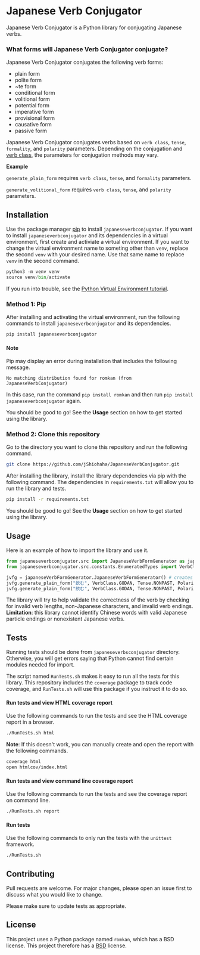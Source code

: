 # Japanese Verb Conjugator

Japanese Verb Conjugator is a Python library for conjugating Japanese verbs. 

### What forms will Japanese Verb Conjugator conjugate?

Japanese Verb Conjugator conjugates the following verb forms:

* plain form
* polite form
* ~te form
* conditional form
* volitional form
* potential form
* imperative form
* provisional form
* causative form
* passive form

Japanese Verb Conjugator conjugates verbs based on `verb class`, `tense`, `formality`, and `polarity` parameters. Depending on the conjugation and [verb class](https://wtawa.people.amherst.edu/jvrules/index.php?form=groups), the parameters for conjugation methods may vary. 

**Example**

`generate_plain_form` requires `verb class`, `tense`, and `formality` parameters.

`generate_volitional_form` requires `verb class`, `tense`, and `polarity` parameters.

## Installation

Use the package manager [pip](https://pip.pypa.io/en/stable/) to install `japaneseverbconjugator`. If you want to install `japaneseverbconjugator` and its dependencies in a virtual environment, first create and activiate a virtual environment. If you want to change the virtual environment name to someting other than `venv`, replace the second `venv` with your desired name. Use that same name to replace `venv` in the second command.

```python
python3 -m venv venv
source venv/bin/activate
```

If you run into trouble, see the [Python Virtual Environment tutorial](https://docs.python.org/3/tutorial/venv.html). 

### Method 1: Pip
After installing and activating the virtual environment, run the following commands to install `japaneseverbconjugator` and its dependencies.

```bash
pip install japaneseverbconjugator
```
#### Note
Pip may display an error during installation that includes the following message. 

```
No matching distribution found for romkan (from JapaneseVerbConjugator)
```

In this case, run the command `pip install romkan` and then run `pip install japaneseverbconjugator` again.

You should be good to go! See the **Usage** section on how to get started using the library.

### Method 2: Clone this repository

Go to the directory you want to clone this repository and run the following command.

```bash
git clone https://github.com/jShiohaha/JapaneseVerbConjugator.git
```

After installing the library, install the library dependencies via pip with the following command. The dependencies in `requirements.txt` will allow you to run the library and tests.

```bash
pip install -r requirements.txt
```

You should be good to go! See the **Usage** section on how to get started using the library.

## Usage

Here is an example of how to import the library and use it.

```python
from japaneseverbconjugator.src import JapaneseVerbFormGenerator as japaneseVerbFormGenerator
from japaneseverbconjugator.src.constants.EnumeratedTypes import VerbClass, Tense, Polarity

jvfg = japaneseVerbFormGenerator.JapaneseVerbFormGenerator() # creates JapaneseVerbFormGenerator instance
jvfg.generate_plain_form("飲む", VerbClass.GODAN, Tense.NONPAST, Polarity.POSITIVE) # returns '飲む'
jvfg.generate_plain_form("飲む", VerbClass.GODAN, Tense.NONPAST, Polarity.NEGATIVE) # returns '飲まない'
```

The library will try to help validate the correctness of the verb by checking for invalid verb lengths, non-Japanese characters, and invalid verb endings. **Limitation**: this library cannot identify Chinese words with valid Japanese particle endings or nonexistent Japanese verbs.

## Tests

Running tests should be done from `japaneseverbsconjugator` directory. Otherwise, you will get errors saying that Python cannot find certain modules needed for import.

The script named `RunTests.sh` makes it easy to run all the tests for this library. This repository includes the `coverage` package to track code coverage, and `RunTests.sh` will use this package if you instruct it to do so.

#### Run tests and view HTML coverage report

Use the following commands to run the tests and see the HTML coverage report in a browser.

```bash
./RunTests.sh html
```

**Note**: If this doesn't work, you can manually create and open the report with the following commands.

```bash
coverage html
open htmlcov/index.html
```

#### Run tests and view command line coverage report

Use the following commands to run the tests and see the coverage report on command line.

```bash
./RunTests.sh report
```

#### Run tests

Use the following commands to only run the tests with the `unittest` framework.

```bash
./RunTests.sh
```

## Contributing
Pull requests are welcome. For major changes, please open an issue first to discuss what you would like to change.

Please make sure to update tests as appropriate.

## License
This project uses a Python package named `romkan`, which has a BSD license. This project therefore has a [BSD](https://choosealicense.com/licenses/bsd/) license.